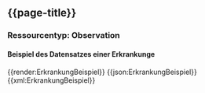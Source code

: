 ## {{page-title}}

### Ressourcentyp: Observation

#### Beispiel des Datensatzes einer Erkrankunge
<tabs>
    <tab title="Übersicht">      
        {{render:ErkrankungBeispiel}}
    </tab>
    <tab title="JSON">
        {{json:ErkrankungBeispiel}}
    </tab>
    <tab title="XML">
        {{xml:ErkrankungBeispiel}}
    </tab>
</tabs>